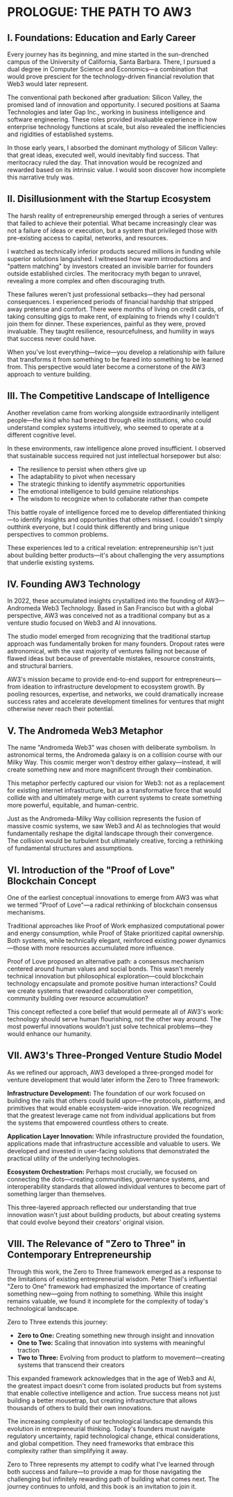 # PROLOGUE: THE PATH TO AW3

## I. Foundations: Education and Early Career

Every journey has its beginning, and mine started in the sun-drenched campus of the University of California, Santa Barbara. There, I pursued a dual degree in Computer Science and Economics—a combination that would prove prescient for the technology-driven financial revolution that Web3 would later represent.

The conventional path beckoned after graduation: Silicon Valley, the promised land of innovation and opportunity. I secured positions at Saama Technologies and later Gap Inc., working in business intelligence and software engineering. These roles provided invaluable experience in how enterprise technology functions at scale, but also revealed the inefficiencies and rigidities of established systems.

In those early years, I absorbed the dominant mythology of Silicon Valley: that great ideas, executed well, would inevitably find success. That meritocracy ruled the day. That innovation would be recognized and rewarded based on its intrinsic value. I would soon discover how incomplete this narrative truly was.

## II. Disillusionment with the Startup Ecosystem

The harsh reality of entrepreneurship emerged through a series of ventures that failed to achieve their potential. What became increasingly clear was not a failure of ideas or execution, but a system that privileged those with pre-existing access to capital, networks, and resources.

I watched as technically inferior products secured millions in funding while superior solutions languished. I witnessed how warm introductions and "pattern matching" by investors created an invisible barrier for founders outside established circles. The meritocracy myth began to unravel, revealing a more complex and often discouraging truth.

These failures weren't just professional setbacks—they had personal consequences. I experienced periods of financial hardship that stripped away pretense and comfort. There were months of living on credit cards, of taking consulting gigs to make rent, of explaining to friends why I couldn't join them for dinner. These experiences, painful as they were, proved invaluable. They taught resilience, resourcefulness, and humility in ways that success never could have.

When you've lost everything—twice—you develop a relationship with failure that transforms it from something to be feared into something to be learned from. This perspective would later become a cornerstone of the AW3 approach to venture building.

## III. The Competitive Landscape of Intelligence

Another revelation came from working alongside extraordinarily intelligent people—the kind who had breezed through elite institutions, who could understand complex systems intuitively, who seemed to operate at a different cognitive level.

In these environments, raw intelligence alone proved insufficient. I observed that sustainable success required not just intellectual horsepower but also:

- The resilience to persist when others give up
- The adaptability to pivot when necessary
- The strategic thinking to identify asymmetric opportunities
- The emotional intelligence to build genuine relationships
- The wisdom to recognize when to collaborate rather than compete

This battle royale of intelligence forced me to develop differentiated thinking—to identify insights and opportunities that others missed. I couldn't simply outthink everyone, but I could think differently and bring unique perspectives to common problems.

These experiences led to a critical revelation: entrepreneurship isn't just about building better products—it's about challenging the very assumptions that underlie existing systems.

## IV. Founding AW3 Technology

In 2022, these accumulated insights crystallized into the founding of AW3—Andromeda Web3 Technology. Based in San Francisco but with a global perspective, AW3 was conceived not as a traditional company but as a venture studio focused on Web3 and AI innovations.

The studio model emerged from recognizing that the traditional startup approach was fundamentally broken for many founders. Dropout rates were astronomical, with the vast majority of ventures failing not because of flawed ideas but because of preventable mistakes, resource constraints, and structural barriers.

AW3's mission became to provide end-to-end support for entrepreneurs—from ideation to infrastructure development to ecosystem growth. By pooling resources, expertise, and networks, we could dramatically increase success rates and accelerate development timelines for ventures that might otherwise never reach their potential.

## V. The Andromeda Web3 Metaphor

The name "Andromeda Web3" was chosen with deliberate symbolism. In astronomical terms, the Andromeda galaxy is on a collision course with our Milky Way. This cosmic merger won't destroy either galaxy—instead, it will create something new and more magnificent through their combination.

This metaphor perfectly captured our vision for Web3: not as a replacement for existing internet infrastructure, but as a transformative force that would collide with and ultimately merge with current systems to create something more powerful, equitable, and human-centric.

Just as the Andromeda-Milky Way collision represents the fusion of massive cosmic systems, we saw Web3 and AI as technologies that would fundamentally reshape the digital landscape through their convergence. The collision would be turbulent but ultimately creative, forcing a rethinking of fundamental structures and assumptions.

## VI. Introduction of the "Proof of Love" Blockchain Concept

One of the earliest conceptual innovations to emerge from AW3 was what we termed "Proof of Love"—a radical rethinking of blockchain consensus mechanisms.

Traditional approaches like Proof of Work emphasized computational power and energy consumption, while Proof of Stake prioritized capital ownership. Both systems, while technically elegant, reinforced existing power dynamics—those with more resources accumulated more influence.

Proof of Love proposed an alternative path: a consensus mechanism centered around human values and social bonds. This wasn't merely technical innovation but philosophical exploration—could blockchain technology encapsulate and promote positive human interactions? Could we create systems that rewarded collaboration over competition, community building over resource accumulation?

This concept reflected a core belief that would permeate all of AW3's work: technology should serve human flourishing, not the other way around. The most powerful innovations wouldn't just solve technical problems—they would enhance our humanity.

## VII. AW3's Three-Pronged Venture Studio Model

As we refined our approach, AW3 developed a three-pronged model for venture development that would later inform the Zero to Three framework:

**Infrastructure Development:** The foundation of our work focused on building the rails that others could build upon—the protocols, platforms, and primitives that would enable ecosystem-wide innovation. We recognized that the greatest leverage came not from individual applications but from the systems that empowered countless others to create.

**Application Layer Innovation:** While infrastructure provided the foundation, applications made that infrastructure accessible and valuable to users. We developed and invested in user-facing solutions that demonstrated the practical utility of the underlying technologies.

**Ecosystem Orchestration:** Perhaps most crucially, we focused on connecting the dots—creating communities, governance systems, and interoperability standards that allowed individual ventures to become part of something larger than themselves.

This three-layered approach reflected our understanding that true innovation wasn't just about building products, but about creating systems that could evolve beyond their creators' original vision.

## VIII. The Relevance of "Zero to Three" in Contemporary Entrepreneurship

Through this work, the Zero to Three framework emerged as a response to the limitations of existing entrepreneurial wisdom. Peter Thiel's influential "Zero to One" framework had emphasized the importance of creating something new—going from nothing to something. While this insight remains valuable, we found it incomplete for the complexity of today's technological landscape.

Zero to Three extends this journey:

- **Zero to One:** Creating something new through insight and innovation
- **One to Two:** Scaling that innovation into systems with meaningful traction
- **Two to Three:** Evolving from product to platform to movement—creating systems that transcend their creators

This expanded framework acknowledges that in the age of Web3 and AI, the greatest impact doesn't come from isolated products but from systems that enable collective intelligence and action. True success means not just building a better mousetrap, but creating infrastructure that allows thousands of others to build their own innovations.

The increasing complexity of our technological landscape demands this evolution in entrepreneurial thinking. Today's founders must navigate regulatory uncertainty, rapid technological change, ethical considerations, and global competition. They need frameworks that embrace this complexity rather than simplifying it away.

Zero to Three represents my attempt to codify what I've learned through both success and failure—to provide a map for those navigating the challenging but infinitely rewarding path of building what comes next. The journey continues to unfold, and this book is an invitation to join it.